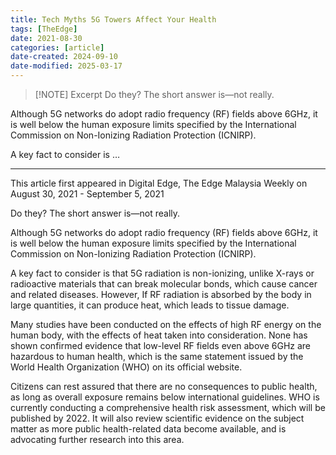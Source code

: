```yaml
---
title: Tech Myths 5G Towers Affect Your Health
tags: [TheEdge]
date: 2021-08-30
categories: [article]
date-created: 2024-09-10
date-modified: 2025-03-17
---
```


> [!NOTE] Excerpt
> Do they? The short answer is—not really.

Although 5G networks do adopt radio frequency (RF) fields above 6GHz, it is well below the human exposure limits specified by the International Commission on Non-Ionizing Radiation Protection (ICNIRP).

A key fact to consider is …

---

This article first appeared in Digital Edge, The Edge Malaysia Weekly on August 30, 2021 - September 5, 2021

Do they? The short answer is—not really.

Although 5G networks do adopt radio frequency (RF) fields above 6GHz, it is well below the human exposure limits specified by the International Commission on Non-Ionizing Radiation Protection (ICNIRP).

A key fact to consider is that 5G radiation is non-ionizing, unlike X-rays or radioactive materials that can break molecular bonds, which cause cancer and related diseases. However, If RF radiation is absorbed by the body in large quantities, it can produce heat, which leads to tissue damage.

Many studies have been conducted on the effects of high RF energy on the human body, with the effects of heat taken into consideration. None has shown confirmed evidence that low-level RF fields even above 6GHz are hazardous to human health, which is the same statement issued by the World Health Organization (WHO) on its official website.

Citizens can rest assured that there are no consequences to public health, as long as overall exposure remains below international guidelines. WHO is currently conducting a comprehensive health risk assessment, which will be published by 2022. It will also review scientific evidence on the subject matter as more public health-related data become available, and is advocating further research into this area.
